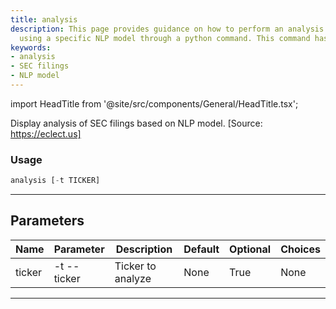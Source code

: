 ```yaml
---
title: analysis
description: This page provides guidance on how to perform an analysis of SEC filings
  using a specific NLP model through a python command. This command has no parameters.
keywords:
- analysis
- SEC filings
- NLP model
---
```


import HeadTitle from '@site/src/components/General/HeadTitle.tsx';

<HeadTitle title="stocks /fa/analysis - Reference | OpenBB Terminal Docs" />

Display analysis of SEC filings based on NLP model. [Source: https://eclect.us]

### Usage

```python wordwrap
analysis [-t TICKER]
```

---

## Parameters

| Name | Parameter | Description | Default | Optional | Choices |
| ---- | --------- | ----------- | ------- | -------- | ------- |
| ticker | -t  --ticker | Ticker to analyze | None | True | None |

---
